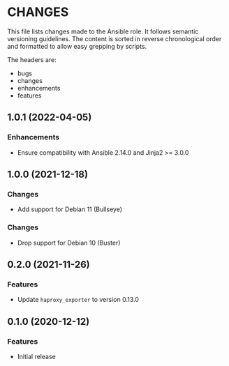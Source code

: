# CHANGES

This file lists changes made to the Ansible role. It follows semantic versioning
guidelines. The content is sorted in reverse chronological order and formatted
to allow easy grepping by scripts.

The headers are:
- bugs
- changes
- enhancements
- features

## 1.0.1 (2022-04-05)

### Enhancements

- Ensure compatibility with Ansible 2.14.0 and Jinja2 >= 3.0.0

## 1.0.0 (2021-12-18)

### Changes

- Add support for Debian 11 (Bullseye)

### Changes

- Drop support for Debian 10 (Buster)

## 0.2.0 (2021-11-26)

### Features

- Update `haproxy_exporter` to version 0.13.0

## 0.1.0 (2020-12-12)

### Features

- Initial release
